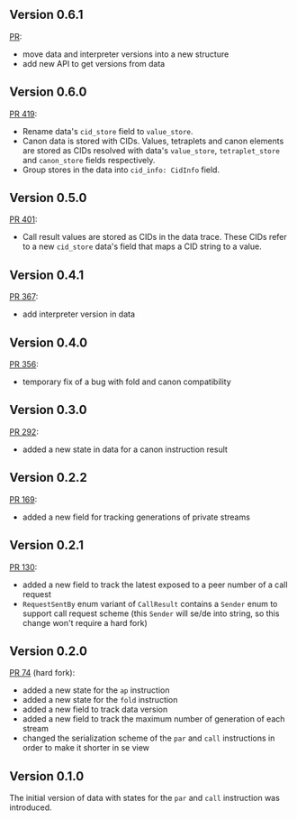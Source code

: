 ## Version 0.6.1
[PR](https://github.com/fluencelabs/aquavm/pull/451):  
- move data and interpreter versions into a new structure
- add new API to get versions from data

## Version 0.6.0
[PR 419](https://github.com/fluencelabs/aquavm/pull/419):  
- Rename data's `cid_store` field to `value_store`.
- Canon data is stored with CIDs.  Values, tetraplets and canon elements
  are stored as CIDs resolved with data's `value_store`, `tetraplet_store`
  and `canon_store` fields respectively.
- Group stores in the data into `cid_info: CidInfo` field.

## Version 0.5.0

[PR 401](https://github.com/fluencelabs/aquavm/pull/401):  
- Call result values are stored as CIDs in the data trace.  These CIDs refer
  to a new `cid_store` data's field that maps a CID string to a value.

## Version 0.4.1

[PR 367](https://github.com/fluencelabs/aquavm/pull/367):  
- add interpreter version in data

## Version 0.4.0

[PR 356](https://github.com/fluencelabs/aquavm/pull/358):  
- temporary fix of a bug with fold and canon compatibility

## Version 0.3.0

[PR 292](https://github.com/fluencelabs/aquavm/pull/292):  
- added a new state in data for a canon instruction result

## Version 0.2.2

[PR 169](https://github.com/fluencelabs/aquavm/pull/169):  
- added a new field for tracking generations of private streams

## Version 0.2.1

[PR 130](https://github.com/fluencelabs/aquavm/pull/130):  
- added a new field to track the latest exposed to a peer number of a call request
- `RequestSentBy` enum variant of `CallResult` contains a `Sender` enum to support call request scheme (this `Sender` will se/de into string, so this change won't require a hard fork) 

## Version 0.2.0

[PR 74](https://github.com/fluencelabs/aquavm/pull/74) (hard fork):
- added a new state for the `ap` instruction
- added a new state for the `fold` instruction
- added a new field to track data version
- added a new field to track the maximum number of generation of each stream
- changed the serialization scheme of the `par` and `call` instructions in order to make it shorter in se view

## Version 0.1.0

The initial version of data with states for the `par` and `call` instruction was introduced.
